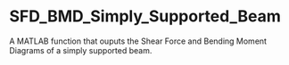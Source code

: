 # SFD_BMD_Simply_Supported_Beam
A MATLAB function that ouputs the Shear Force and Bending Moment Diagrams of  a simply supported beam.
